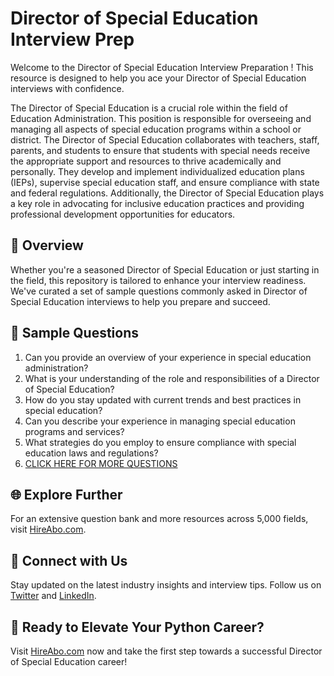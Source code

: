 # Director of Special Education Interview Prep

Welcome to the Director of Special Education Interview Preparation ! This resource is designed to help you ace your Director of Special Education interviews with confidence.

The Director of Special Education is a crucial role within the field of Education Administration. This position is responsible for overseeing and managing all aspects of special education programs within a school or district. The Director of Special Education collaborates with teachers, staff, parents, and students to ensure that students with special needs receive the appropriate support and resources to thrive academically and personally. They develop and implement individualized education plans (IEPs), supervise special education staff, and ensure compliance with state and federal regulations. Additionally, the Director of Special Education plays a key role in advocating for inclusive education practices and providing professional development opportunities for educators.

## 🚀 Overview

Whether you're a seasoned Director of Special Education or just starting in the field, this repository is tailored to enhance your interview readiness. We've curated a set of sample questions commonly asked in Director of Special Education interviews to help you prepare and succeed.

## 📝 Sample Questions

1. Can you provide an overview of your experience in special education administration?
2. What is your understanding of the role and responsibilities of a Director of Special Education?
3. How do you stay updated with current trends and best practices in special education?
4. Can you describe your experience in managing special education programs and services?
5. What strategies do you employ to ensure compliance with special education laws and regulations?
6. [CLICK HERE FOR MORE QUESTIONS](https://hireabo.com/job/4_1_19/Director%20of%20Special%20Education)

## 🌐 Explore Further

For an extensive question bank and more resources across 5,000 fields, visit [HireAbo.com](https://www.hireabo.com).

## 📱 Connect with Us

Stay updated on the latest industry insights and interview tips. Follow us on [Twitter](https://twitter.com/hireabo) and [LinkedIn](https://www.linkedin.com/in/hire-abo-3609972a8/).

## 🚀 Ready to Elevate Your Python Career?

Visit [HireAbo.com](https://www.hireabo.com) now and take the first step towards a successful Director of Special Education career!